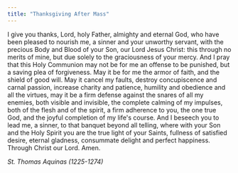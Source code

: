```yaml
---
title: "Thanksgiving After Mass"
---
```


I give you thanks, Lord, holy Father, almighty and eternal God, who have been pleased to nourish me, a sinner and your unworthy servant, with the precious Body and Blood of your Son, our Lord Jesus Christ: this through no merits of mine, but due solely to the graciousness of your mercy. And I pray that this Holy Communion may not be for me an offense to be punished, but a saving plea of forgiveness. May it be for me the armor of faith, and the shield of good will. May it cancel my faults, destroy concupiscence and carnal passion, increase charity and patience, humility and obedience and all the virtues, may it be a firm defense against the snares of all my enemies, both visible and invisible, the complete calming of my impulses, both of the flesh and of the spirit, a firm adherence to you, the one true God, and the joyful completion of my life's course. And I beseech you to lead me, a sinner, to that banquet beyond all telling, where with your Son and the Holy Spirit you are the true light of your Saints, fullness of satisfied desire, eternal gladness, consummate delight and perfect happiness. Through Christ our Lord. Amen.

_St. Thomas Aquinas (1225-1274)_
